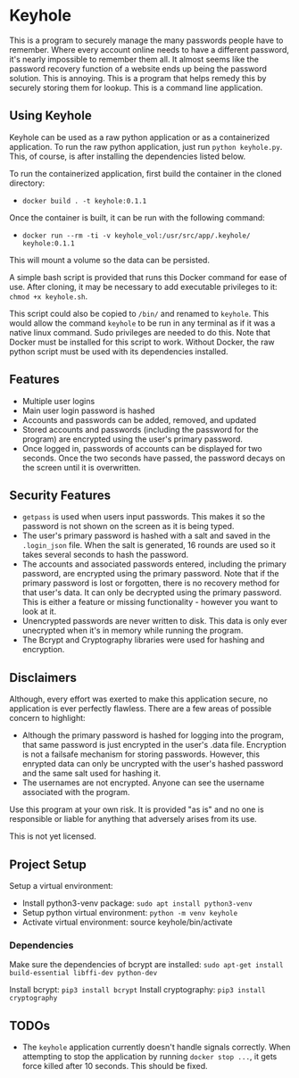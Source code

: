 # Keyhole

This is a program to securely manage the many passwords people have to
remember. Where every account online needs to have a different password,
it's nearly impossible to remember them all. It almost seems like the password
recovery function of a website ends up being the password solution. This is
annoying. This is a program that helps remedy this by securely storing them
for lookup. This is a command line application.

## Using Keyhole

Keyhole can be used as a raw python application or as a containerized 
application. To run the raw python application, just run `python keyhole.py`.
This, of course, is after installing the dependencies listed below.

To run the containerized application, first build the container in the cloned
directory:
* `docker build . -t keyhole:0.1.1`

Once the container is built, it can be run with the following command:
* `docker run --rm -ti -v keyhole_vol:/usr/src/app/.keyhole/ keyhole:0.1.1`

This will mount a volume so the data can be persisted.

A simple bash script is provided that runs this Docker command for ease of use.
After cloning, it may be necessary to add executable privileges to it:
`chmod +x keyhole.sh`.

This script could also be copied to `/bin/` and renamed to `keyhole`. This 
would allow the command `keyhole` to be run in any terminal as if it was
a native linux command. Sudo privileges are needed to do this. Note that
Docker must be installed for this script to work. Without Docker, the raw
python script must be used with its dependencies installed.

## Features

* Multiple user logins
* Main user login password is hashed
* Accounts and passwords can be added, removed, and updated
* Stored accounts and passwords (including the password for the program)
are encrypted using the user's primary password.
* Once logged in, passwords of accounts can be displayed for two seconds. 
Once the two seconds have passed, the password decays on the screen until
it is overwritten.


## Security Features 

* `getpass` is used when users input passwords. This makes it so the password
is not shown on the screen as it is being typed.
* The user's primary password is hashed with a salt and saved in the 
`.login_json` file. When the salt is generated, 16 rounds are used so it takes
several seconds to hash the password.
* The accounts and associated passwords entered, including the primary password,
are encrypted using the primary password. Note that if the primary password is
lost or forgotten, there is no recovery method for that user's data. It can only
be decrypted using the primary password. This is either a feature or missing
functionality - however you want to look at it.
* Unencrypted passwords are never written to disk. This data is only ever 
unecrypted when it's in memory while running the program.
* The Bcrypt and Cryptography libraries were used for hashing and encryption.

## Disclaimers

Although, every effort was exerted to make this application secure, no
application is ever perfectly flawless. There are a few areas of possible
concern to highlight:

* Although the primary password is hashed for logging into the program,
that same password is just encrypted in the user's .data file. Encryption
is not a failsafe mechanism for storing passwords. However, this enrypted
data can only be uncrypted with the user's hashed password and the same
salt used for hashing it.
* The usernames are not encrypted. Anyone can see the username associated
with the program.

Use this program at your own risk. It is provided "as is" and no one 
is responsible or liable for anything that adversely arises from its use.

This is not yet licensed.

## Project Setup
Setup a virtual environment: 
* Install python3-venv package: `sudo apt install python3-venv`
* Setup python virtual environment: `python -m venv keyhole`
* Activate virtual environment: source keyhole/bin/activate

### Dependencies
Make sure the dependencies of bcrypt are installed: 
`sudo apt-get install build-essential libffi-dev python-dev`

Install bcrypt: `pip3 install bcrypt`
Install cryptography: `pip3 install cryptography`

## TODOs

* The `keyhole` application currently doesn't handle signals correctly. When
  attempting to stop the application by running `docker stop ...`, it gets
  force killed after 10 seconds. This should be fixed.
